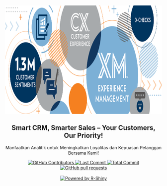 <p align="center">
 <img src="https://raw.githubusercontent.com/panjiarf4/Kelompok-4-MDS/refs/heads/main/images/header.webp" width="1000px" height="350px" alt="GitHub Readme Stats" />
 <h2 align="center">Smart CRM, Smarter Sales – Your Customers, Our Priority!</h2>
 <p align="center">Manfaatkan Analitik untuk Meningkatkan Loyalitas dan Kepuasan Pelanggan Bersama Kami!</p>
</p>
  <p align="center">
    <a href="https://github.com/panjiarf4/Kelompok-4-MDS/graphs/contributors">
      <img alt="GitHub Contributors" src="https://img.shields.io/github/contributors/panjiarf4/Kelompok-4-MDS" />
    </a>
    <a href="https://github.com/panjiarf4/Kelompok-4-MDS/issues">
      <img alt="Last Commit" src="https://img.shields.io/github/last-commit/panjiarf4/Kelompok-4-MDS" />
    </a>
     <a href="https://github.com/panjiarf4/Kelompok-4-MDS/issues">
      <img alt="Total Commit" src="https://img.shields.io/github/commit-activity/y/panjiarf4/Kelompok-4-MDS" />
    </a>
    <a href="https://github.com/panjiarf4/Kelompok-4-MDS/pulls">
      <img alt="GitHub pull requests" src="https://img.shields.io/github/issues-pr/anuraghazra/github-readme-stats?color=0088ff" />
    </a>
    <br />
    <br />
    <a href="https://shiny.posit.co">
  <img src="https://img.shields.io/badge/Powered%20by-R--Shiny-blue?style=for-the-badge&logo=r&logoColor=white" alt="Powered by R-Shiny"/>
</a>

  </p>

